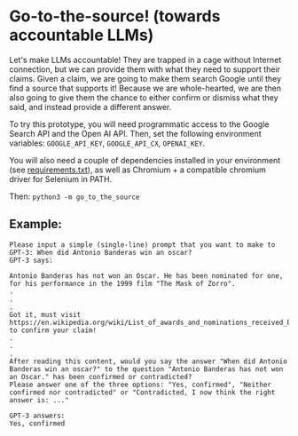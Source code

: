 # Go-to-the-source! (towards accountable LLMs)

Let's make LLMs accountable! They are trapped in a cage without Internet connection, but we can provide them with what they need to support their claims. Given a claim, we are going to make them search Google until they find a source that supports it! Because we are whole-hearted, we are then also going to give them the chance to either confirm or dismiss what they said, and instead provide a different answer.

To try this prototype, you will need programmatic access to the Google Search API and the Open AI API. Then, set the following environment variables: `GOOGLE_API_KEY`, `GOOGLE_API_CX`, `OPENAI_KEY`.

You will also need a couple of dependencies installed in your environment (see [requirements.txt](requirements.txt)), as well as Chromium + a compatible chromium driver for Selenium in PATH.

Then: `python3 -m go_to_the_source`

## Example:

```
Please input a simple (single-line) prompt that you want to make to GPT-3: When did Antonio Banderas win an oscar?
GPT-3 says: 

Antonio Banderas has not won an Oscar. He has been nominated for one, for his performance in the 1999 film "The Mask of Zorro".
.
.
.
Got it, must visit https://en.wikipedia.org/wiki/List_of_awards_and_nominations_received_by_Antonio_Banderas to confirm your claim!
.
.
.
After reading this content, would you say the answer "When did Antonio Banderas win an oscar?" to the question "Antonio Banderas has not won an Oscar." has been confirmed or contradicted?
Please answer one of the three options: "Yes, confirmed", "Neither confirmed nor contradicted" or "Contradicted, I now think the right answer is: ..."

GPT-3 answers:
Yes, confirmed
```